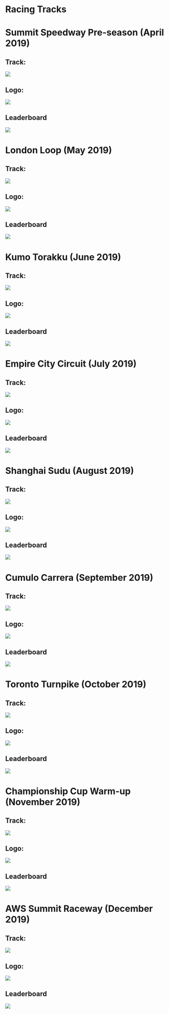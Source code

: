 # Racing Tracks

# Summit Speedway Pre-season (April 2019)
## Track:
![](imgs/race-01.svg)
## Logo:
![](imgs/logo-01.PNG)
## Leaderboard
![](imgs/names-01.PNG)

# London Loop (May 2019)
## Track:
![](imgs/race-02.svg)
## Logo:
![](imgs/logo-02.PNG)
## Leaderboard
![](imgs/names-02.PNG)

# Kumo Torakku (June 2019)
## Track:
![](imgs/race-03.svg)
## Logo:
![](imgs/logo-03.PNG)
## Leaderboard
![](imgs/names-03.PNG)

# Empire City Circuit (July 2019)
## Track:
![](imgs/race-04.svg)
## Logo:
![](imgs/logo-04.PNG)
## Leaderboard
![](imgs/names-04.PNG)

# Shanghai Sudu (August 2019)
## Track:
![](imgs/race-05.svg)
## Logo:
![](imgs/logo-05.PNG)
## Leaderboard
![](imgs/names-05.PNG)

# Cumulo Carrera (September 2019)
## Track:
![](imgs/race-06.svg)
## Logo:
![](imgs/logo-06.PNG)
## Leaderboard
![](imgs/names-06.PNG)

# Toronto Turnpike (October 2019)
## Track:
![](imgs/race-07.svg)
## Logo:
![](imgs/logo-07.PNG)
## Leaderboard
![](imgs/names-07.PNG)

# Championship Cup Warm-up (November 2019)
## Track:
![](imgs/race-08.svg)
## Logo:
![](imgs/logo-08.PNG)
## Leaderboard
![](imgs/names-08.PNG)

# AWS Summit Raceway (December 2019)
## Track:
![](imgs/race-09.svg)
## Logo:
![](imgs/logo-09.PNG)
## Leaderboard
![](imgs/names-09.PNG)

